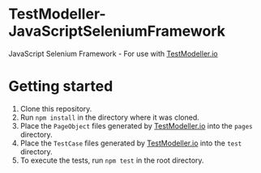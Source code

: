 # TestModeller-JavaScriptSeleniumFramework
JavaScript Selenium Framework - For use with [TestModeller.io](http://www.testmodeller.io)

# Getting started
1. Clone this repository.
2. Run `npm install` in the directory where it was cloned.
3. Place the `PageObject` files generated by [TestModeller.io](http://www.testmodeller.io) into the `pages` directory.
4. Place the `TestCase` files generated by [TestModeller.io](http://www.testmodeller.io) into the `test` directory.
5. To execute the tests, run `npm test` in the root directory.
